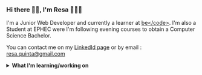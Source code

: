 ### Hi there 👋🏾, I'm Resa 👩🏾‍💻

I'm a Junior Web Developer and currently a learner at <a href="https://becode.org/">be&lt;&sol;code&gt;</a>. I'm also a Student at EPHEC were I'm following evening courses to obtain a Computer Science Bachelor.

You can contact me on my <a href="https://www.linkedin.com/in/r%C3%A9sa-quinta-a0103b1a4/">LinkedId page</a> or by email : resa.quinta@gmail.com


<details>
 <summary><strong>What I'm learning/working on </strong></summary>
 <ul>
   
   <li>My last <a href="https://github.com/ResDev27/npProject">project</a> of the moutain at <a href="https://becode.org/">be&lt;&sol;code&gt;</a>  </li>
   <li>A client project with <a href="https://becode.org/">be&lt;&sol;code&gt;</a></li>
   <li>Find an internship :mag:</li> 
   <li>My <a href="https://github.com/ResDev27/Portfolio">portfolio</a>
   <li>A React project with my <a href="https://github.com/MazzinWX">Dou'</a> :purple_heart:</li>
   <li>Learning Java, PHP, React.
   
  </ul>
</details>

